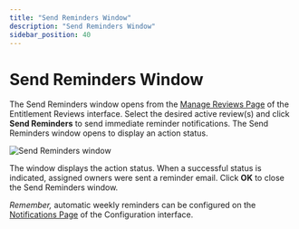 ```yaml
---
title: "Send Reminders Window"
description: "Send Reminders Window"
sidebar_position: 40
---
```


# Send Reminders Window

The Send Reminders window opens from the [Manage Reviews Page](/docs/auditor/10.8/accessreviews/entitlementreviews/interface/interface.md#manage-reviews-page)
of the Entitlement Reviews interface. Select the desired active review(s) and click **Send
Reminders** to send immediate reminder notifications. The Send Reminders window opens to display an
action status.

![Send Reminders window](/images/accessinformationcenter/12.0/resourcereviews/window/sendreminders.webp)

The window displays the action status. When a successful status is indicated, assigned owners were
sent a reminder email. Click **OK** to close the Send Reminders window.

_Remember,_ automatic weekly reminders can be configured on the
[Notifications Page](/docs/auditor/10.8/accessreviews/admin/configuration/notifications.md) of the Configuration interface.
